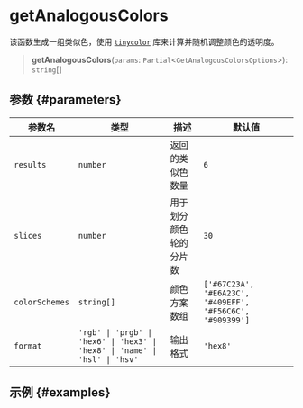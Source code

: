 # getAnalogousColors

该函数生成一组类似色，使用 [`tinycolor`](https://github.com/bgrins/TinyColor) 库来计算并随机调整颜色的透明度。

> **getAnalogousColors**(`params`: `Partial`\<`GetAnalogousColorsOptions`\>): `string`[]

## 参数 {#parameters}

| 参数名         | 类型                                                                        | 描述                   | 默认值                                                    |
| -------------- | --------------------------------------------------------------------------- | ---------------------- | --------------------------------------------------------- |
| `results`      | `number`                                                                    | 返回的类似色数量       | `6`                                                       |
| `slices`       | `number`                                                                    | 用于划分颜色轮的分片数 | `30`                                                      |
| `colorSchemes` | `string[]`                                                                  | 颜色方案数组           | `['#67C23A', '#E6A23C', '#409EFF', '#F56C6C', '#909399']` |
| `format`       | `'rgb' \| 'prgb' \| 'hex6' \| 'hex3' \| 'hex8' \| 'name' \| 'hsl' \| 'hsv'` | 输出格式               | `'hex8'`                                                  |

## 示例 {#examples}

<!-- ::: demo

/shared/utils/getAnalogousColors.vue

::: -->
